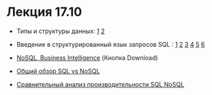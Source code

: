 # Лекция 17.10

* Типы и структуры данных: [1](http://www.mstu.edu.ru/study/materials/zelenkov/ch_1_1.html#1_1_1) [2](http://www.mstu.edu.ru/study/materials/zelenkov/ch_1_2.html)

* Введение в структурированный язык запросов SQL : [1](https://intuit.ru/studies/courses/5/5/lecture/122?page=1) [2](https://intuit.ru/studies/courses/5/5/lecture/122?page=2) [3](https://intuit.ru/studies/courses/5/5/lecture/122?page=3) [4](https://intuit.ru/studies/courses/5/5/lecture/122?page=4) [5](https://intuit.ru/studies/courses/5/5/lecture/124?page=1) [6](https://intuit.ru/studies/courses/5/5/lecture/124?page=2)

* [NoSQL, Business Intelligence](./BI-NoSQL.pptx) (Кнопка Download)

* [Общий обзор SQL vs NoSQL](https://tproger.ru/translations/sql-nosql-database-models/)

* [Сравнительный анализ производительности SQL NoSQL](https://cyberleninka.ru/article/n/sravnitelnyy-analiz-proizvoditelnosti-sql-i-nosql-subd/pdf)
